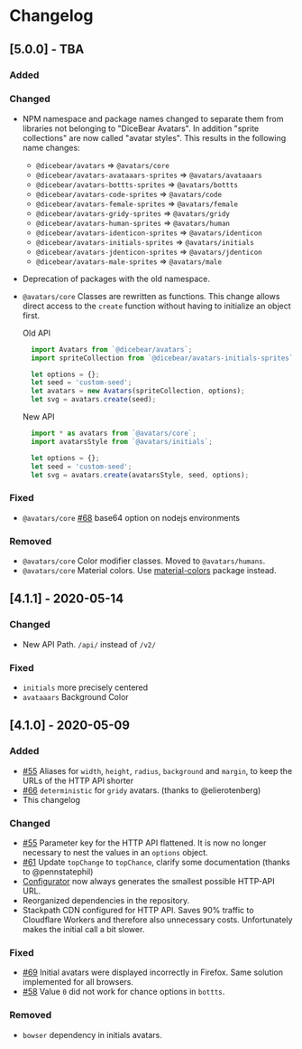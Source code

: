 # Changelog

## [5.0.0] - TBA

### Added

### Changed

- NPM namespace and package names changed to separate them from libraries not belonging to "DiceBear Avatars". In addition "sprite collections" are now called "avatar styles". This results in the following name changes:
  - `@dicebear/avatars` => `@avatars/core`
  - `@dicebear/avatars-avataaars-sprites` => `@avatars/avataaars`
  - `@dicebear/avatars-bottts-sprites` => `@avatars/bottts`
  - `@dicebear/avatars-code-sprites` => `@avatars/code`
  - `@dicebear/avatars-female-sprites` => `@avatars/female`
  - `@dicebear/avatars-gridy-sprites` => `@avatars/gridy`
  - `@dicebear/avatars-human-sprites` => `@avatars/human`
  - `@dicebear/avatars-identicon-sprites` => `@avatars/identicon`
  - `@dicebear/avatars-initials-sprites` => `@avatars/initials`
  - `@dicebear/avatars-jdenticon-sprites` => `@avatars/jdenticon`
  - `@dicebear/avatars-male-sprites` => `@avatars/male`
- Deprecation of packages with the old namespace.
- `@avatars/core` Classes are rewritten as functions. This change allows direct access to the `create` function without having to initialize an object first.

  Old API

  ```js
    import Avatars from `@dicebear/avatars`;
    import spriteCollection from `@dicebear/avatars-initials-sprites`;

    let options = {};
    let seed = 'custom-seed';
    let avatars = new Avatars(spriteCollection, options);
    let svg = avatars.create(seed);
  ```

  New API

  ```js
    import * as avatars from `@avatars/core`;
    import avatarsStyle from `@avatars/initials`;

    let options = {};
    let seed = 'custom-seed';
    let svg = avatars.create(avatarsStyle, seed, options);
  ```

### Fixed

- `@avatars/core` [#68](7) base64 option on nodejs environments

### Removed

- `@avatars/core` Color modifier classes. Moved to `@avatars/humans`.
- `@avatars/core` Material colors. Use [material-colors](8) package instead.

[7]: https://github.com/DiceBear/avatars/issues/68
[8]: https://www.npmjs.com/package/material-colors

## [4.1.1] - 2020-05-14

### Changed

- New API Path. `/api/` instead of `/v2/`

### Fixed

- `initials` more precisely centered
- `avataaars` Background Color

## [4.1.0] - 2020-05-09

### Added

- [#55][1] Aliases for `width`, `height`, `radius`, `background` and `margin`, to keep the URLs of the HTTP API shorter
- [#66][5] `deterministic` for `gridy` avatars. (thanks to @elierotenberg)
- This changelog

### Changed

- [#55][1] Parameter key for the HTTP API flattened. It is now no longer necessary to nest the values in an `options` object.
- [#61][6] Update `topChange` to `topChance`, clarify some documentation (thanks to @pennstatephil)
- [Configurator][2] now always generates the smallest possible HTTP-API URL.
- Reorganized dependencies in the repository.
- Stackpath CDN configured for HTTP API. Saves 90% traffic to Cloudflare Workers and therefore also unnecessary costs. Unfortunately makes the initial call a bit slower.

### Fixed

- [#69][3] Initial avatars were displayed incorrectly in Firefox. Same solution implemented for all browsers.
- [#58][4] Value `0` did not work for chance options in `bottts`.

### Removed

- `bowser` dependency in initials avatars.

[1]: https://github.com/DiceBear/avatars/issues/55
[2]: https://avatars.dicebear.com
[3]: https://github.com/DiceBear/avatars/issues/69
[4]: https://github.com/DiceBear/avatars/issues/58
[5]: https://github.com/DiceBear/avatars/pull/66
[6]: https://github.com/DiceBear/avatars/pull/61
